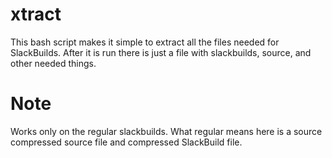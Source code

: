 # xtract
This bash script makes it simple to extract all the files needed for SlackBuilds.
After it is run there is just a file with slackbuilds, source, and other needed things.

# Note
Works only on the regular slackbuilds. What regular means here is a source compressed source file and compressed SlackBuild file.

